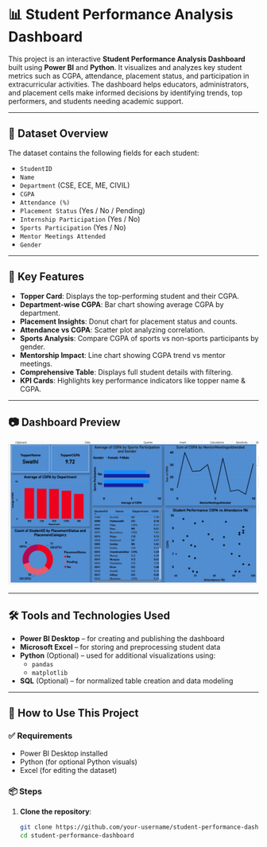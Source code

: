 # 📊 Student Performance Analysis Dashboard

This project is an interactive **Student Performance Analysis Dashboard** built using **Power BI** and **Python**. It visualizes and analyzes key student metrics such as CGPA, attendance, placement status, and participation in extracurricular activities. The dashboard helps educators, administrators, and placement cells make informed decisions by identifying trends, top performers, and students needing academic support.

---

## 📁 Dataset Overview

The dataset contains the following fields for each student:

- `StudentID`
- `Name`
- `Department` (CSE, ECE, ME, CIVIL)
- `CGPA`
- `Attendance (%)`
- `Placement Status` (Yes / No / Pending)
- `Internship Participation` (Yes / No)
- `Sports Participation` (Yes / No)
- `Mentor Meetings Attended`
- `Gender`

---

## 🚀 Key Features

- **Topper Card**: Displays the top-performing student and their CGPA.
- **Department-wise CGPA**: Bar chart showing average CGPA by department.
- **Placement Insights**: Donut chart for placement status and counts.
- **Attendance vs CGPA**: Scatter plot analyzing correlation.
- **Sports Analysis**: Compare CGPA of sports vs non-sports participants by gender.
- **Mentorship Impact**: Line chart showing CGPA trend vs mentor meetings.
- **Comprehensive Table**: Displays full student details with filtering.
- **KPI Cards**: Highlights key performance indicators like topper name & CGPA.

---

## 📷 Dashboard Preview

![Dashboard Preview](Dashboard.png) 

---

## 🛠️ Tools and Technologies Used

- **Power BI Desktop** – for creating and publishing the dashboard
- **Microsoft Excel** – for storing and preprocessing student data
- **Python** (Optional) – used for additional visualizations using:
  - `pandas`
  - `matplotlib`
- **SQL** (Optional) – for normalized table creation and data modeling

---

## 🧠 How to Use This Project

### ✅ Requirements
- Power BI Desktop installed
- Python (for optional Python visuals)
- Excel (for editing the dataset)

### 📦 Steps
1. **Clone the repository**:
   ```bash
   git clone https://github.com/your-username/student-performance-dashboard.git
   cd student-performance-dashboard
